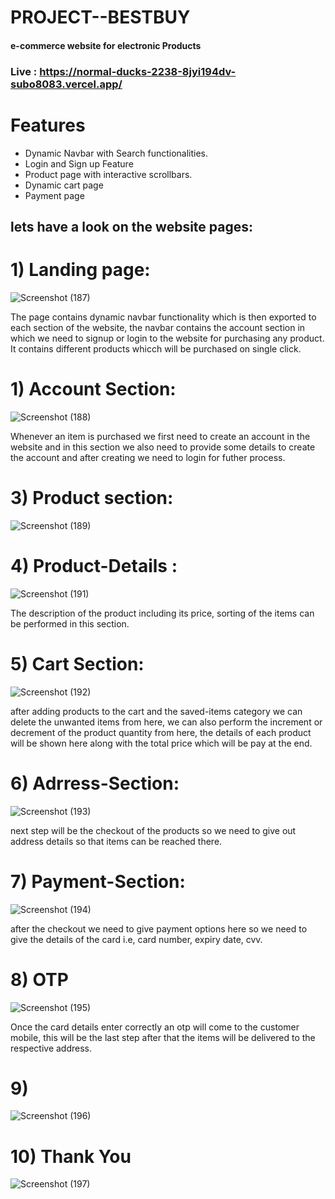 # PROJECT--BESTBUY
#### e-commerce website for electronic Products

### Live : https://normal-ducks-2238-8jyi194dv-subo8083.vercel.app/

# Features 
- Dynamic Navbar with Search functionalities.
- Login and Sign up Feature
- Product page with interactive scrollbars.
- Dynamic cart page 
- Payment page


## lets have a look on the website pages:

  # 1) Landing page:
  
  
      
![Screenshot (187)](https://user-images.githubusercontent.com/103572638/192346160-378624d1-4af2-4867-ac3a-aa7abbd052de.png)

The page contains dynamic navbar functionality which is then exported to each section of the website, the navbar contains the account section in which we need to
signup or login to the website for purchasing any product.
It contains different products whicch will be purchased on single click.

# 1) Account Section:

    
 ![Screenshot (188)](https://user-images.githubusercontent.com/103572638/192346707-8f9e6581-cd49-41db-8c23-d9f123e0063f.png)
 
 Whenever an item is purchased we first need to create an account in the website and in this section we also need to provide some details to create the account and after creating we need to login for futher process.
 
 
 # 3) Product section:
 
 
 
![Screenshot (189)](https://user-images.githubusercontent.com/103572638/192347035-f7dba1fa-6d09-4f05-943f-520ba2c903f0.png)


# 4) Product-Details :

![Screenshot (191)](https://user-images.githubusercontent.com/103572638/192347414-74b74ab1-1d94-494f-bfbf-f096974bb77e.png)

The description of the product including its price, sorting of the items can be performed in this section.

# 5) Cart Section:

![Screenshot (192)](https://user-images.githubusercontent.com/103572638/192347619-d3b0c42d-d5db-4027-ab66-4918f7f8b760.png)

after adding products to the cart and the saved-items category we can delete the unwanted items from here, we can also perform the increment or decrement of the product quantity from here, the details of each product will be shown here along with the total price which will be pay at the end.

# 6) Adrress-Section:


![Screenshot (193)](https://user-images.githubusercontent.com/103572638/192348026-a1375b28-75ac-466a-9e74-386449852187.png)

next step will be the checkout of the products so we  need to give out address details so that items can be reached there.

# 7) Payment-Section:


![Screenshot (194)](https://user-images.githubusercontent.com/103572638/192348224-604a8d62-6eac-4bfc-826c-8bbf7b545089.png)

after the checkout we need to give payment options here so we need to give the details of the card i.e, card number, expiry date, cvv.


# 8) OTP

![Screenshot (195)](https://user-images.githubusercontent.com/103572638/192348443-7c5346ea-1b5e-4d8a-a6a6-8d0ff9431589.png)

Once the card details enter correctly an otp will come to the customer mobile, this will be the last step after that the items will be delivered to the respective address.

# 9) 
![Screenshot (196)](https://user-images.githubusercontent.com/103572638/192348781-bca120f1-9c90-421e-a30f-60a0844b74f4.png)

# 10) Thank You


![Screenshot (197)](https://user-images.githubusercontent.com/103572638/192348870-ad739c96-b72c-4223-8157-9b81209e50dd.png)
